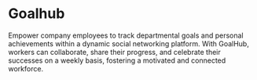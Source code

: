 # Goalhub
Empower company employees to track departmental goals and personal achievements within a dynamic social networking platform. With GoalHub, workers can collaborate, share their progress, and celebrate their successes on a weekly basis, fostering a motivated and connected workforce.
